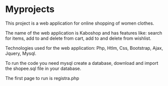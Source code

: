 # Myprojects

This project is a web application for online shopping of women clothes.

The name of the web application is Kaboshop and has features like: search for items, add to and delete from cart, add to and delete from wishlist.

Technologies used for the web application: Php, Htlm, Css, Bootstrap, Ajax, Jquery, Mysql.

To run the code you need mysql create a database, download and import the shopee.sql file in your database.

The first page to run is registra.php
